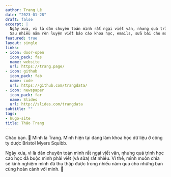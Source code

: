 ```yaml
---
author: Trang Lê
date: "2023-01-28"
draft: false
excerpt: |
  Ngày xưa, vì là dân chuyên toán mình rất ngại viết văn, nhưng quá trình học cao học đã buộc mình phải viết rất nhiều.
  Sau nhiều năm rèn luyện viết báo cáo khoa học, emails, sửa bài cho mọi người, mình đúc kết được vài mẩu kiến thức be bé hi vọng sẽ có ích cho các bạn. :sunflower:
featured: true
layout: single
links:
- icon: door-open
  icon_pack: fas
  name: website
  url: https://trang.page/
- icon: github
  icon_pack: fab
  name: code
  url: https://github.com/trangdata/
- icon: newspaper
  icon_pack: far
  name: Slides
  url: http://slides.com/trangdata
subtitle: ""
tags:
- hugo-site
title: Thảo Trang
---
```


Chào bạn. :wave: 
Mình là Trang. Mình hiện tại đang làm khoa học dữ liệu ở công ty dược Bristol Myers Squibb.

Ngày xưa, vì là dân chuyên toán mình rất ngại viết văn, nhưng quá trình học cao học đã buộc mình phải viết (và sửa) rất nhiều.
Vì thế, mình muốn chia sẻ kinh nghiệm mình đã thu thập được trong nhiều năm qua cho những bạn cùng hoàn cảnh với mình. :sunflower:
